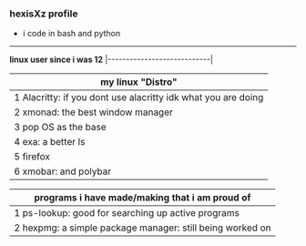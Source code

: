 ### hexisXz profile

- i code in bash and python 
----------------------------

**linux user since i was 12**
|----------------------------|                                                 
       
       

|my linux "Distro"|
|-----------------|   
|1 Alacritty: if you dont use alacritty idk what you are doing|
|2 xmonad: the best window manager|
|3 pop OS as the base|
|4 exa: a better ls|
|5 firefox|
|6 xmobar: and polybar|






|programs i have made/making that i am proud of|
|----------------------------------------------|
|1 ps-lookup: good for searching up active programs|
|2 hexpmg: a simple package manager: still being worked on|
